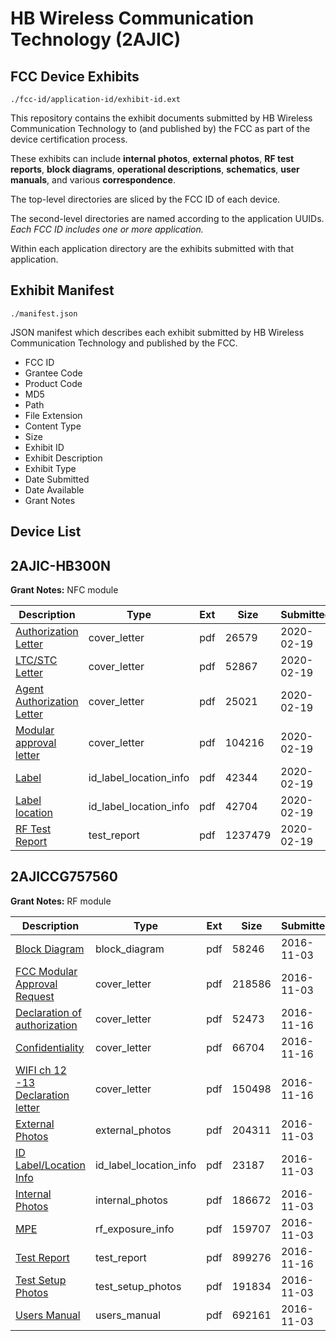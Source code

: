 # HB Wireless Communication Technology (2AJIC)
## FCC Device Exhibits

```
./fcc-id/application-id/exhibit-id.ext
```

This repository contains the exhibit documents submitted by HB Wireless Communication Technology to (and published by) the FCC as part of the device certification process.

These exhibits can include **internal photos**, **external photos**, **RF test reports**, **block diagrams**, **operational descriptions**, **schematics**, **user manuals**, and various **correspondence**.

The top-level directories are sliced by the FCC ID of each device.

The second-level directories are named according to the application UUIDs. *Each FCC ID includes one or more application.*

Within each application directory are the exhibits submitted with that application. 

## Exhibit Manifest

```
./manifest.json
```

JSON manifest which describes each exhibit submitted by HB Wireless Communication Technology and published by the FCC.

- FCC ID
- Grantee Code
- Product Code
- MD5
- Path
- File Extension
- Content Type
- Size
- Exhibit ID
- Exhibit Description
- Exhibit Type
- Date Submitted
- Date Available
- Grant Notes

## Device List
## 2AJIC-HB300N
**Grant Notes:** NFC module

| Description | Type | Ext | Size | Submitted | Available |
| ----------- | ---- | --- | ---- | --------- | --------- |
| [Authorization Letter](2AJIC-HB300N/031025f8773b3f9bf8fd6e0080fbf7df/4623801.pdf) | cover_letter | pdf | 26579 | 2020-02-19 | 2020-02-19 |
| [LTC/STC Letter](2AJIC-HB300N/031025f8773b3f9bf8fd6e0080fbf7df/4623802.pdf) | cover_letter | pdf | 52867 | 2020-02-19 | 2020-02-19 |
| [Agent Authorization Letter](2AJIC-HB300N/031025f8773b3f9bf8fd6e0080fbf7df/4623803.pdf) | cover_letter | pdf | 25021 | 2020-02-19 | 2020-02-19 |
| [Modular approval letter](2AJIC-HB300N/031025f8773b3f9bf8fd6e0080fbf7df/4623804.pdf) | cover_letter | pdf | 104216 | 2020-02-19 | 2020-02-19 |
| [Label](2AJIC-HB300N/031025f8773b3f9bf8fd6e0080fbf7df/4623806.pdf) | id_label_location_info | pdf | 42344 | 2020-02-19 | 2020-02-19 |
| [Label location](2AJIC-HB300N/031025f8773b3f9bf8fd6e0080fbf7df/4623807.pdf) | id_label_location_info | pdf | 42704 | 2020-02-19 | 2020-02-19 |
| [RF Test Report](2AJIC-HB300N/031025f8773b3f9bf8fd6e0080fbf7df/4623813.pdf) | test_report | pdf | 1237479 | 2020-02-19 | 2020-02-19 |
## 2AJICCG757560
**Grant Notes:** RF module

| Description | Type | Ext | Size | Submitted | Available |
| ----------- | ---- | --- | ---- | --------- | --------- |
| [Block Diagram](2AJICCG757560/41440daef097d9a5c49789d8ea644949/3185035.pdf) | block_diagram | pdf | 58246 | 2016-11-03 | 2016-11-14 |
| [FCC Modular Approval Request](2AJICCG757560/41440daef097d9a5c49789d8ea644949/3185047.pdf) | cover_letter | pdf | 218586 | 2016-11-03 | 2016-11-14 |
| [Declaration of authorization](2AJICCG757560/41440daef097d9a5c49789d8ea644949/3197486.pdf) | cover_letter | pdf | 52473 | 2016-11-16 | 2016-11-14 |
| [Confidentiality](2AJICCG757560/41440daef097d9a5c49789d8ea644949/3197487.pdf) | cover_letter | pdf | 66704 | 2016-11-16 | 2016-11-14 |
| [WIFI ch 12 -13 Declaration letter](2AJICCG757560/41440daef097d9a5c49789d8ea644949/3197488.pdf) | cover_letter | pdf | 150498 | 2016-11-16 | 2016-11-14 |
| [External Photos](2AJICCG757560/41440daef097d9a5c49789d8ea644949/3185038.pdf) | external_photos | pdf | 204311 | 2016-11-03 | 2016-11-14 |
| [ID Label/Location Info](2AJICCG757560/41440daef097d9a5c49789d8ea644949/3185040.pdf) | id_label_location_info | pdf | 23187 | 2016-11-03 | 2016-11-14 |
| [Internal Photos](2AJICCG757560/41440daef097d9a5c49789d8ea644949/3185039.pdf) | internal_photos | pdf | 186672 | 2016-11-03 | 2016-11-14 |
| [MPE](2AJICCG757560/41440daef097d9a5c49789d8ea644949/3185044.pdf) | rf_exposure_info | pdf | 159707 | 2016-11-03 | 2016-11-14 |
| [Test Report](2AJICCG757560/41440daef097d9a5c49789d8ea644949/3197489.pdf) | test_report | pdf | 899276 | 2016-11-16 | 2016-11-14 |
| [Test Setup Photos](2AJICCG757560/41440daef097d9a5c49789d8ea644949/3185041.pdf) | test_setup_photos | pdf | 191834 | 2016-11-03 | 2016-11-14 |
| [Users Manual](2AJICCG757560/41440daef097d9a5c49789d8ea644949/3185042.pdf) | users_manual | pdf | 692161 | 2016-11-03 | 2016-11-14 |
